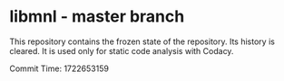 # libmnl - master branch

This repository contains the frozen state of the repository.
Its history is cleared. It is used only for static code
analysis with Codacy.

Commit Time: 1722653159